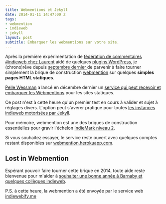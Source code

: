 ```yaml
---
title: Webmentions et Jekyll
date: 2014-01-11 14:47:00 Z
tags:
- webmention
- indieweb
- jekyll
layout: post
subtitle: Embarquer les webmentions sur votre site.
---
```


Après la première expérimentation de [fédération de commentaires #indieweb chez Laurent](https://eschnou.com/entry/testing-indieweb-federation-with-waterpigscouk-aaronpareckicom-and--62-24908.html) aidé de quelques [plugins WordPress](http://indiewebcamp.com/WordPress#Essential_IndieWeb_plugins), je (chrono)rêve depuis <time class="dt-published" datetime="2013-09-15">[septembre dernier ](http://christopheducamp.com/w/Parser_les_webmentions)</time> de parvenir à faire tourner simplement la brique de construction [webmention](http://indiewebcamp.com/webmention-fr) sur quelques **simples pages HTML statiques**. 

<span class="h-card" rel="colleague met">[Pelle Wessman](http://voxpelli.com/)</span> a lancé en <time class="dt-published" datetime="2013-12-13">décembre dernier</time> un [service qui peut recevoir et embarquer les Webmentions](http://voxpelli.com/2013/12/webmentions-for-static-pages/) pour les sites statiques. 

Ce post n'est à cette heure qu'un premier test en cours à valider et sujet à réglages divers. 
L'option peut s'avérer pratique pour toutes  [les instances indieweb motorisées par Jekyll](http://indiewebcamp.com/Jekyll-fr).

Pour mémoire, webmention est une des briques de construction essentielles pour gravir l'échelon [IndieMark niveau 2](http://indiewebcamp.com/IndieMark#Level_2).

Si vous souhaitez essayer, le service reste ouvert avec quelques comptes restant disponibles sur [webmention.herokuapp.com](http://webmention.herokuapp.com).

## Lost in Webmention 

Espérant pouvoir faire tourner cette brique en 2014,  toute aide reste bienvenue pour m'aider à [souhaiter une bonne année à Barnaby et quelques collègues indieweb](http://waterpigs.co.uk/notes/4QbH5C/).

P.S. à cette heure, la webmention a été envoyée par le service web [indiewebify.me](http://indiewebify.me)